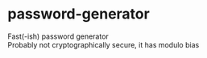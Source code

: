# password-generator
Fast(-ish) password generator\
Probably not cryptographically secure, it has modulo bias
